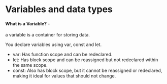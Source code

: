 
# Variables and data types
#### What is a Variable? -  
a variable is a container for storing data.


You declare variables using  var, const and let.


+ var: Has function scope and can be redeclared.
+ let: Has block scope and can be reassigned but not redeclared within the same scope.
+ const: Also has block scope, but it cannot be reassigned or redeclared, making it ideal for values that should not change.
